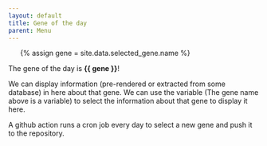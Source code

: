 ```yaml
---
layout: default
title: Gene of the day
parent: Menu
---
```


<ul>
{% assign gene = site.data.selected_gene.name %}
</ul>

The gene of the day is **{{ gene }}**!

We can display information (pre-rendered or extracted from some database) in here about that gene. We can use the 
variable (The gene name above is a variable) to select the information about that gene to display it here.

A github action runs a cron job every day to select a new gene and push it to the repository.